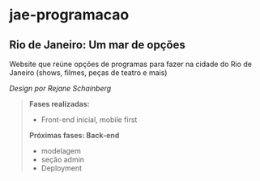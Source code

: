 # jae-programacao

## Rio de Janeiro: Um mar de opções

Website que reúne opções de programas para fazer na cidade do Rio de Janeiro (shows, filmes, peças de teatro e mais)

*Design por Rejane Schainberg*

>**Fases realizadas:**
> - Front-end inicial, mobile first
>
>**Próximas fases: Back-end**
> - modelagem
> - seção admin
> - Deployment

